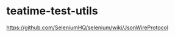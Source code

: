 teatime-test-utils
==================

https://github.com/SeleniumHQ/selenium/wiki/JsonWireProtocol
